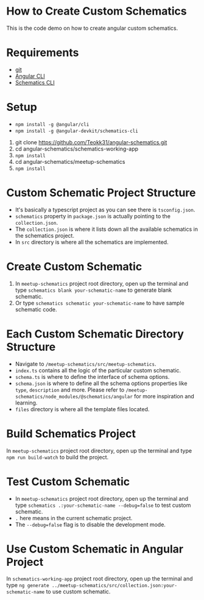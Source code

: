 # How to Create Custom Schematics
This is the code demo on how to create angular custom schematics.

# Requirements
* [git](https://git-scm.com/downloads/ "git's Download page")
* [Angular CLI](https://cli.angular.io "Angular CLI's Homepage")
* [Schematics CLI](https://www.npmjs.com/package/@angular-devkit/schematics-cli "Schematics CLI's npm page")

# Setup
* `npm install -g @angular/cli`
* `npm install -g @angular-devkit/schematics-cli`
1. git clone https://github.com/Teokk31/angular-schematics.git
2. cd angular-schematics/schematics-working-app
3. `npm install`
4. cd angular-schematics/meetup-schematics
5. `npm install`

# Custom Schematic Project Structure
* It's basically a typescript project as you can see there is `tsconfig.json`.
* `schematics` property in `package.json` is actually pointing to the `collection.json`.
* The `collection.json` is where it lists down all the available schematics in the schematics project.
* In `src` directory is where all the schematics are implemented.


# Create Custom Schematic
1. In `meetup-schematics` project root directory, open up the terminal and type `schematics blank your-schematic-name` to generate blank schematic.
2. Or type `schematics schematic your-schematic-name` to have sample schematic code.

# Each Custom Schematic Directory Structure
* Navigate to `/meetup-schematics/src/meetup-schematics`.
* `index.ts` contains all the logic of the particular custom schematic.
* `schema.ts` is where to define the interface of schema options.
* `schema.json` is where to define all the schema options properties like `type`, `description` and more. Please refer to `/meetup-schematics/node_modules/@schematics/angular` for more inspiration and learning.
* `files` directory is where all the template files located.

# Build Schematics Project
In `meetup-schematics` project root directory, open up the terminal and type `npm run build-watch` to build the project.

# Test Custom Schematic
* In `meetup-schematics` project root directory, open up the terminal and type `schematics .:your-schematic-name --debug=false` to test custom schematic.
* `.` here means in the current schematic project.
* The `--debug=false` flag is to disable the development mode.

# Use Custom Schematic in Angular Project
In `schematics-working-app` project root directory, open up the terminal and type `ng generate ../meetup-schematics/src/collection.json:your-schematic-name` to use custom schematic.